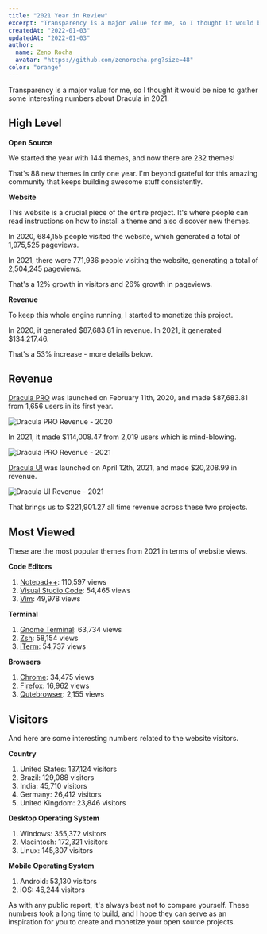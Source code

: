 ```yaml
---
title: "2021 Year in Review"
excerpt: "Transparency is a major value for me, so I thought it would be a good idea to gather some interesting numbers about Dracula in 2021."
createdAt: "2022-01-03"
updatedAt: "2022-01-03"
author:
  name: Zeno Rocha
  avatar: "https://github.com/zenorocha.png?size=48"
color: "orange"
---
```


Transparency is a major value for me, so I thought it would be nice to gather some interesting numbers about Dracula in 2021.

## High Level

**Open Source**

We started the year with 144 themes, and now there are 232 themes!

That's 88 new themes in only one year. I'm beyond grateful for this amazing community that keeps building awesome stuff consistently.

**Website**

This website is a crucial piece of the entire project. It's where people can read instructions on how to install a theme and also discover new themes.

In 2020, 684,155 people visited the website, which generated a total of 1,975,525 pageviews.

In 2021, there were 771,936 people visiting the website, generating a total of 2,504,245 pageviews.

That's a 12% growth in visitors and 26% growth in pageviews.

**Revenue**

To keep this whole engine running, I started to monetize this project.

In 2020, it generated $87,683.81 in revenue. In 2021, it generated $134,217.46.

That's a 53% increase - more details below.

## Revenue

[Dracula PRO](/pro) was launched on February 11th, 2020, and made $87,683.81 from 1,656 users in its first year.

![Dracula PRO Revenue - 2020](/static/img/blog/2021-year-in-review-1.png)

In 2021, it made $114,008.47 from 2,019 users which is mind-blowing.

![Dracula PRO Revenue - 2021](/static/img/blog/2021-year-in-review-2.png)

[Dracula UI](/ui) was launched on April 12th, 2021, and made $20,208.99 in revenue.

![Dracula UI Revenue - 2021](/static/img/blog/2021-year-in-review-3.png)

That brings us to $221,901.27 all time revenue across these two projects.

## Most Viewed

These are the most popular themes from 2021 in terms of website views.

**Code Editors**

1. [Notepad++](/notepad-plus-plus): 110,597 views
2. [Visual Studio Code](/visual-studio-code): 54,465 views
3. [Vim](/vim): 49,978 views

**Terminal**

1. [Gnome Terminal](/gnome-terminal): 63,734 views
2. [Zsh](/zsh): 58,154 views
3. [iTerm](/iterm): 54,737 views

**Browsers**

1. [Chrome](/chrome): 34,475 views
1. [Firefox](/firefox): 16,962 views
1. [Qutebrowser](/qutebrowser): 2,155 views

## Visitors

And here are some interesting numbers related to the website visitors.

**Country**

1. United States: 137,124 visitors
2. Brazil: 129,088 visitors
3. India: 45,710 visitors
4. Germany: 26,412 visitors
5. United Kingdom: 23,846 visitors

**Desktop Operating System**

1. Windows: 355,372 visitors
2. Macintosh: 172,321 visitors
3. Linux: 145,307 visitors

**Mobile Operating System**

1. Android: 53,130 visitors
2. iOS: 46,244 visitors

As with any public report, it's always best not to compare yourself. These numbers took a long time to build, and I hope they can serve as an inspiration for you to create and monetize your open source projects.
